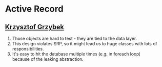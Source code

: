 # Active Record

## [Krzysztof Grzybek](https://github.com/krzysztof-grzybek)

1. Those objects are hard to test - they are tied to the data layer.
2. This design violates SRP, so it might lead us to huge classes with lots of responsibilities.
4. It's easy to hit the database multiple times (e.g. in foreach loop) because of the leaking abstraction.
